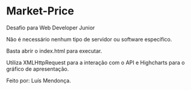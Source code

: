 # Market-Price
Desafio​ ​para​ ​Web​ ​Developer​ ​Junior

Não é necessário nenhum tipo de servidor ou software específico.

Basta abrir o index.html para executar.

Utiliza XMLHttpRequest para a interação com o API e Highcharts para o gráfico de apresentação.

Feito por:
Luís Mendonça.
